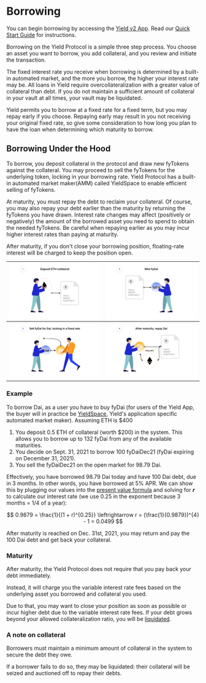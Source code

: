 # Borrowing

You can begin borrowing by accessing the [Yield v2 App](https://app.yieldprotocol.com/#/borow). Read our [Quick Start Guide](https://medium.com/yield-protocol/yield-protocol-v2-quickstart-guide-e516a955a405) for instructions. 

Borrowing on the Yield Protocol is a simple three step process. You choose an asset you want to borrow, you add collateral, and you review and initiate the transaction. 

The fixed interest rate you receive when borrowing is determined by a built-in automated market, and the more you borrow, the higher your interest rate may be. All loans in Yield require overcollateralization with a greater value of collateral than debt. If you do not maintain a sufficient amount of collateral in your vault at all times, your vault may be liquidated.

Yield permits you to borrow at a fixed rate for a fixed term, but you may repay early if you choose. Repaying early may result in you not receiving your original fixed rate, so give some consideration to how long you plan to have the loan when determining which maturity to borrow. 


## Borrowing Under the Hood

To borrow, you deposit collateral in the protocol and draw new fyTokens against the collateral. You may proceed to sell the fyTokens for the underlying token, locking in your borrowing rate. Yield Protocol has a built-in automated market maker(AMM) called YieldSpace to enable efficient selling of fyTokens.

At maturity, you must repay the debt to reclaim your collateral. Of course, you may also repay your debt earlier than the maturity by returning the fyTokens you have drawn. Interest rate changes may affect (positively or negatively) the amount of the borrowed asset you need to spend to obtain the needed fyTokens. Be careful when repaying earlier as you may incur higher interest rates than paying at maturity.

After maturity, if you don't close your borrowing position, floating-rate interest will be charged to keep the position open.

![](../assets/borrow_1.png)  |  ![](../assets/borrow_2.png)
:-------------------------:|:-------------------------:
![](../assets/borrow_3.png)  |  ![](../assets/borrow_4.png)

### Example

To borrow Dai, as a user you have to buy fyDai
(for users of the Yield App, the buyer will in practice be [YieldSpace](developers/smart_contracts_overview?id=yieldspace), Yield's application specific automated market maker). Assuming ETH is \$400

1. You deposit 0.5 ETH of collateral (worth $200) in the system. This allows you to borrow up to 132 fyDai from any of the available maturities. 
1. You decide on Sept. 31, 2021 to borrow 100 fyDaiDec21 (fyDai expiring on December 31, 2021).
1. You sell the fyDaiDec21 on the open market for 98.79 Dai.

Effectively, you have borrowed 98.79 Dai today and have 100 Dai debt, due in 3 months. In other words, you have borrowed at 5% APR. We can show this by plugging our values into the [present value formula](https://www.investopedia.com/terms/p/presentvalue.asp) and solving for ***r*** to calculate our interest rate (we use 0.25 in the exponent because 3 months = 1/4 of a year):

$$
0.9879 = \frac{1}{(1 + r)^{0.25}} \leftrightarrow r = (\frac{1}{0.9879})^{4} - 1 = 0.0499
$$

After maturity is reached on Dec. 31st, 2021, you may return and pay the 100 Dai debt and get back your collateral.

### Maturity

After maturity, the Yield Protocol does not require that you pay back your debt immediately. 

Instead, it will charge you the variable interest rate fees based on the underlying asset you borrowed and collateral you used.

<!-- TODO: Need to expand upon how fees is actually charged -->

Due to that, you may want to close your position as soon as possible or incur higher debt due to the variable interest rate fees. If your debt grows beyond your allowed collateralization ratio, you will be [liquidated](developers?id=liquidations).

### A note on collateral

Borrowers must maintain a minimum amount of collateral in the system to secure the debt they owe. 

If a borrower fails to do so, they may be liquidated: their collateral will be seized and auctioned off to repay their debts. 

<!-- For ETH collateral, fyDAI uses the same collateralization ratio as MakerDAO, which is currently 150%. -->

<!-- TODO: Need to expand upon what ratio will be used for different collateral and different assets -->

